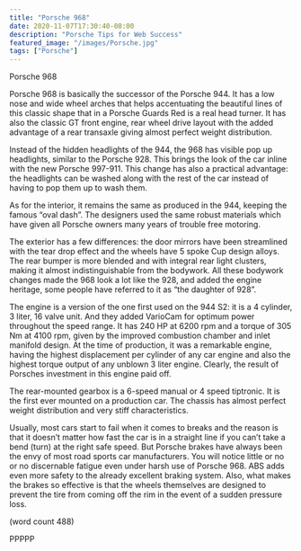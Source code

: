 ```yaml
---
title: "Porsche 968"
date: 2020-11-07T17:30:40-08:00
description: "Porsche Tips for Web Success"
featured_image: "/images/Porsche.jpg"
tags: ["Porsche"]
---
```


Porsche 968

Porsche 968 is basically the successor of the Porsche 944. 
It has a low nose and wide wheel arches that helps accentuating 
the beautiful lines of this classic shape that in a Porsche Guards 
Red is a real head turner.  It has also the classic GT front engine, 
rear wheel drive layout with the added advantage of a rear transaxle 
giving almost perfect weight distribution.

Instead of the hidden headlights of the 944, the 968 has visible
pop up headlights, similar to the Porsche 928. This brings the 
look of the car inline with the new Porsche 997-911. This change 
has also a practical advantage: the headlights can be washed 
along with the rest of the car instead of having to pop them up to 
wash them. 

As for the interior, it remains the same as produced in the 944, 
keeping the famous “oval dash”. The designers used the same 
robust materials which have given all Porsche owners many years 
of trouble free motoring. 

The exterior has a few differences: the door mirrors have 
been streamlined with the tear drop effect and the wheels 
have 5 spoke Cup design alloys. The rear bumper is more 
blended and with integral rear light clusters, making it almost 
indistinguishable from the bodywork. All these bodywork changes 
made the 968 look a lot like the 928, and added the engine heritage, 
some people have referred to it as “the daughter of 928”.

The engine is a version of the one first used on the 944 S2: it is a
4 cylinder, 3 liter, 16 valve unit. And they added VarioCam for 
optimum power throughout the speed range. It has 240 HP 
at 6200 rpm and a torque of 305 Nm at 4100 rpm, given by the 
improved combustion chamber and inlet manifold design.  At the 
time of production, it was a remarkable engine, having the highest 
displacement per cylinder of any car engine and also the highest 
torque output of any unblown 3 liter engine. Clearly, the result of 
Porsches investment in this engine paid off.

The rear-mounted gearbox is a 6-speed manual or 4 speed tiptronic. 
It is the first ever mounted on a production car. The chassis has 
almost perfect weight distribution and very stiff characteristics.

Usually, most cars start to fail when it comes to breaks and the 
reason is that it doesn’t matter how fast the car is in a straight 
line if you can’t take a bend (turn) at the right safe speed. But Porsche 
brakes have always been the envy of most road sports car 
manufacturers. You will notice little or no or no discernable fatigue 
even under harsh use of Porsche 968. ABS adds even more 
safety to the already excellent braking system. Also, what makes
the brakes so effective is that the wheels themselves are designed 
to prevent the tire from coming off the rim in the event of a sudden pressure 
loss.

(word count 488)

PPPPP

